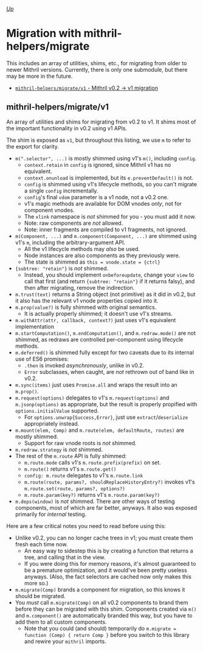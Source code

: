 [*Up*](./api.md)

# Migration with mithril-helpers/migrate

This includes an array of utilities, shims, etc., for migrating from older to newer Mithril versions. Currently, there is only one submodule, but there may be more in the future.

- [`mithril-helpers/migrate/v1` - Mithril v0.2 &rarr; v1 migration](#mithril-helpersmigratev1)

## mithril-helpers/migrate/v1

An array of utilities and shims for migrating from v0.2 to v1. It shims most of the important functionality in v0.2 using v1 APIs.

The shim is exposed as `v1`, but throughout this listing, we use `m` to refer to the export for clarity.

- `m(".selector", ...)` is mostly shimmed using v1's `m()`, including `config`.
    - `context.retain` in `config` is ignored, since Mithril v1 has no equivalent.
    - `context.onunload` is implemented, but its `e.preventDefault()` is not.
    - `config` is shimmed using v1's lifecycle methods, so you can't migrate a single `config` incrementally.
    - `config`'s final `vdom` parameter is a v1 node, not a v0.2 one.
    - v1's magic methods are available for DOM vnodes *only*, not for component vnodes.
    - The `xlink` namespace is *not* shimmed for you - you must add it now.
    - Note: raw components are *not* allowed.
    - Note: inner fragments are compiled to v1 fragments, not ignored.
- `m(Component, ...)` and `m.component(Component, ...)` are shimmed using v1's `m`, including the arbitrary-argument API.
    - All the v1 lifecycle methods may *also* be used.
    - Node instances are also components as they previously were.
    - The state is shimmed as `this = vnode.state = {ctrl}`
- `{subtree: "retain"}` is *not* shimmed.
    - Instead, you should implement `onbeforeupdate`, change your `view` to call that first (and return `{subtree: "retain"}` if it returns falsy), and then after migrating, remove the indirection.
- `m.trust(text)` returns a String object (not primitive) as it did in v0.2, but it also has the relevant v1 vnode properties copied into it.
- `m.prop(value?)` is fully shimmed with original semantics.
    - It is actually properly shimmed; it doesn't use v1's streams.
- `m.withAttr(attr, callback, context?)` just uses v1's equivalent implementation
- `m.startComputation()`, `m.endComputation()`, and `m.redraw.mode()` are not shimmed, as redraws are controlled per-component using lifecycle methods.
- `m.deferred()` is shimmed fully except for two caveats due to its internal use of ES6 promises:
    - `.then` is invoked *asynchronously*, unlike in v0.2.
    - `Error` subclasses, when caught, are *not* rethrown out of band like in v0.2.
- `m.sync(items)` just uses `Promise.all` and wraps the result into an `m.prop()`.
- `m.request(options)` delegates to v1's `m.request(options)` and `m.jsonp(options)` as appropriate, but the result is properly propified with `options.initialValue` supported.
    - For `options.unwrap{Success,Error}`, just use `extract`/`deserialize` appropriately instead.
- `m.mount(elem, Comp)` and `m.route(elem, defaultRoute, routes)` are mostly shimmed.
    - Support for raw vnode roots is *not* shimmed.
- `m.redraw.strategy` is *not* shimmed.
- The rest of the `m.route` API is fully shimmed:
    - `m.route.mode` calls v1's `m.route.prefix(prefix)` on set.
    - `m.route()` returns v1's `m.route.get()`
    - `config: m.route` delegates to v1's  `m.route.link`
    - `m.route(route, params?, shouldReplaceHistoryEntry?)` invokes v1's `m.route.set(route, params?, options?)`
    - `m.route.param(key?)` returns v1's `m.route.param(key?)`
- `m.deps(window)` is *not* shimmed. There are other ways of testing components, most of which are far better, anyways. It also was exposed primarily for *internal* testing.

Here are a few critical notes you need to read before using this:

- Unlike v0.2, you can no longer cache trees in v1; you must create them fresh each time now.
    - An easy way to sidestep this is by creating a function that returns a tree, and calling that in the view.
    - If you were doing this for memory reasons, it's almost guaranteed to be a premature optimization, and it would've been pretty useless anyways. (Also, the fact selectors are cached now only makes this more so.)
- `m.migrate(Comp)` brands a component for migration, so this knows it should be migrated.
- You *must* call `m.migrate(Comp)` on all v0.2 components to brand them before they can be migrated with this shim. Components created via `m()` and `m.component()` are automatically branded this way, but you have to add them to all custom components.
    - Note that you could (and should) temporarily do `m.migrate = function (Comp) { return Comp }` before you switch to this library and rewire your `mithril` imports.
